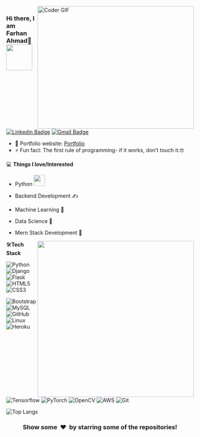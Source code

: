 <script src="https://platform.linkedin.com/badges/js/profile.js" async defer type="text/javascript"></script>
<img align="right" src="https://images.squarespace-cdn.com/content/v1/5769fc401b631bab1addb2ab/1541580611624-TE64QGKRJG8SWAIUS7NS/ke17ZwdGBToddI8pDm48kPoswlzjSVMM-SxOp7CV59BZw-zPPgdn4jUwVcJE1ZvWQUxwkmyExglNqGp0IvTJZamWLI2zvYWH8K3-s_4yszcp2ryTI0HqTOaaUohrI8PI6FXy8c9PWtBlqAVlUS5izpdcIXDZqDYvprRqZ29Pw0o/coding-freak.gif" alt="Coder GIF" width="420" height="330">



### Hi there, I am Farhan Ahmad👋 <img src="https://media.giphy.com/media/WUlplcMpOCEmTGBtBW/giphy.gif" width="70">  
[![Linkedin Badge](https://img.shields.io/badge/-farhanAhmad-blue?style=flat-square&logo=Linkedin&logoColor=white&link=https://www.linkedin.com/in/farhan121/)](https://www.linkedin.com/in/farhan121/)
[![Gmail Badge](https://img.shields.io/badge/-azaji0118@gmail.com-c14438?style=flat-square&logo=Gmail&logoColor=white&link=mailto:azaji0118@gmail.com)](mailto:azaji0118@gmail.com) 

- 🎯 Portfolio website: [Portfolio](https://farhanu.netlify.app)
- ⚡ Fun fact: The first rule of programming- if it works, don’t touch it.🤓


💻 **Things I love/Interested**
- Python <img src="https://media.giphy.com/media/WUlplcMpOCEmTGBtBW/giphy.gif" width="30"> 
- Backend Development ✍️
- Machine Learning 🧐
- Data Science 😬
- Mern Stack Development 😬

    <a href="https://github.com/Farhan847115/github-readme-stats" title="Go to Source">
      <img align="right" width=420 height="auto" src="https://github-readme-stats.vercel.app/api?username=Farhan847115&show_icons=true&theme=dark&border_color=61dafb&hide_border=true&include_all_commits=true" />
    </a>
    
🛠**Tech Stack**

![Python](https://img.shields.io/badge/-Python-000000?style=flat&logo=python)
![Django](https://img.shields.io/badge/-Django-000000?style=flat&logo=Django)
![Flask](https://img.shields.io/badge/-Flask-000000?style=flat&logo=Flask)
![HTML5](https://img.shields.io/badge/-HTML5-000000?style=flat&logo=HTML5)
![CSS3](https://img.shields.io/badge/-CSS3-000000?style=flat&logo=CSS3)

![Bootstrap](https://img.shields.io/badge/-Bootstrap-000000?style=flat&logo=bootstrap)
![MySQL](https://img.shields.io/badge/-MySQL-000000?style=flat&logo=MySQL)
![GitHub](https://img.shields.io/badge/-GitHub-000000?style=flat&logo=github&logoColor=FFFFFF)
![Linux](https://img.shields.io/badge/-Linux-000000?style=flat&logo=linux&logoColor=FCC624)
![Heroku](https://img.shields.io/badge/-Heroku-000000?style=flat&logo=heroku)

![Tensorflow](https://img.shields.io/badge/-Tensorflow-000000?style=flat&logo=tensorflow)
![PyTorch](https://img.shields.io/badge/-PyTorch-000000?style=flat&logo=pytorch)
![OpenCV](https://img.shields.io/badge/-OpenCV-000000?style=flat&logo=opencv)
![AWS](https://img.shields.io/badge/AWS-000000?style=flat-square&logo=amazon-aws)
![Git](https://img.shields.io/badge/-Git-000000?style=flat&logo=git&logoColor=F05032)


![Top Langs](https://github-readme-stats.vercel.app/api/top-langs/?username=Farhan847115&hide_progress=true)

<div align="center">
    <h3 align="center">Show some &nbsp;❤️&nbsp; by starring some of the repositories!</h3>
</div>


